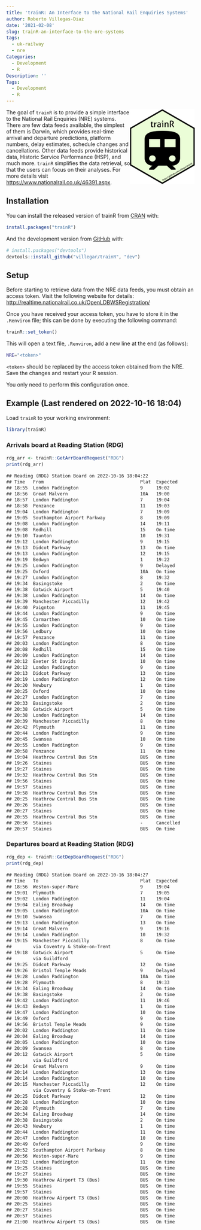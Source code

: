 ```yaml
---
title: 'trainR: An Interface to the National Rail Enquiries Systems'
author: Roberto Villegas-Diaz
date: '2021-02-08'
slug: trainR-an-interface-to-the-nre-systems
tags:
  - uk-railway
  - nre
Categories:
  - Development
  - R
Description: ''
Tags:
  - Development
  - R
---
```


<img src="https://raw.githubusercontent.com/villegar/trainR/main/inst/images/logo.png" alt="logo" align="right" height=200px/>

The goal of `trainR` is to provide a simple interface to the 
National Rail Enquiries (NRE) systems. There are few data feeds 
available, the simplest of them is Darwin, which provides real-time 
arrival and departure predictions, platform numbers, delay estimates, 
schedule changes and cancellations. Other data feeds provide historical 
data, Historic Service Performance (HSP), and much more. `trainR` 
simplifies the data retrieval, so that the users can focus on their 
analyses. For more details visit 
https://www.nationalrail.co.uk/46391.aspx.

## Installation

You can install the released version of trainR from [CRAN](https://CRAN.R-project.org) with:

``` r
install.packages("trainR")
```

And the development version from [GitHub](https://github.com/) with:

``` r
# install.packages("devtools")
devtools::install_github("villegar/trainR", "dev")
```

## Setup
Before starting to retrieve data from the NRE data feeds, you must obtain an access token. 
Visit the following website for details: http://realtime.nationalrail.co.uk/OpenLDBWSRegistration/

Once you have received your access token, you have to store it in the `.Renviron` file; this can be 
done by executing the following command:


```r
trainR::set_token()
```

This will open a text file, `.Renviron`, add a new line at the end (as follows):

```bash
NRE="<token>"
```

`<token>` should be replaced by the access token obtained from the NRE. Save the changes and restart 
your R session.

You only need to perform this configuration once.

## Example (Last rendered on 2022-10-16 18:04)

Load `trainR` to your working environment:

```r
library(trainR)
```

### Arrivals board at Reading Station (RDG)


```r
rdg_arr <- trainR::GetArrBoardRequest("RDG")
print(rdg_arr)
```

```
## Reading (RDG) Station Board on 2022-10-16 18:04:22
## Time   From                                    Plat  Expected
## 18:55  London Paddington                       9     19:02
## 18:56  Great Malvern                           10A   19:00
## 18:57  London Paddington                       7     19:04
## 18:58  Penzance                                11    19:03
## 19:04  London Paddington                       7     19:09
## 19:05  Southampton Airport Parkway             8     19:09
## 19:08  London Paddington                       14    19:11
## 19:08  Redhill                                 15    On time
## 19:10  Taunton                                 10    19:31
## 19:12  London Paddington                       9     19:15
## 19:13  Didcot Parkway                          13    On time
## 19:13  London Paddington                       12    19:15
## 19:19  Bedwyn                                  1     19:22
## 19:25  London Paddington                       9     Delayed
## 19:25  Oxford                                  10A   On time
## 19:27  London Paddington                       8     19:32
## 19:34  Basingstoke                             2     On time
## 19:38  Gatwick Airport                         5     19:40
## 19:38  London Paddington                       14    On time
## 19:39  Manchester Piccadilly                   12    19:42
## 19:40  Paignton                                11    19:45
## 19:44  London Paddington                       9     On time
## 19:45  Carmarthen                              10    On time
## 19:55  London Paddington                       9     On time
## 19:56  Ledbury                                 10    On time
## 19:57  Penzance                                11    On time
## 20:03  London Paddington                       8     On time
## 20:08  Redhill                                 15    On time
## 20:09  London Paddington                       14    On time
## 20:12  Exeter St Davids                        10    On time
## 20:12  London Paddington                       9     On time
## 20:13  Didcot Parkway                          13    On time
## 20:19  London Paddington                       12    On time
## 20:20  Newbury                                 1     On time
## 20:25  Oxford                                  10    On time
## 20:27  London Paddington                       7     On time
## 20:33  Basingstoke                             2     On time
## 20:38  Gatwick Airport                         5     On time
## 20:38  London Paddington                       14    On time
## 20:39  Manchester Piccadilly                   8     On time
## 20:42  Plymouth                                11    On time
## 20:44  London Paddington                       9     On time
## 20:45  Swansea                                 10    On time
## 20:55  London Paddington                       9     On time
## 20:58  Penzance                                11    On time
## 19:04  Heathrow Central Bus Stn                BUS   On time
## 19:26  Staines                                 BUS   On time
## 19:27  Staines                                 BUS   On time
## 19:32  Heathrow Central Bus Stn                BUS   On time
## 19:56  Staines                                 BUS   On time
## 19:57  Staines                                 BUS   On time
## 19:58  Heathrow Central Bus Stn                BUS   On time
## 20:25  Heathrow Central Bus Stn                BUS   On time
## 20:26  Staines                                 BUS   On time
## 20:27  Staines                                 BUS   On time
## 20:55  Heathrow Central Bus Stn                BUS   On time
## 20:56  Staines                                 -     Cancelled
## 20:57  Staines                                 BUS   On time
```

### Departures board at Reading Station (RDG)


```r
rdg_dep <- trainR::GetDepBoardRequest("RDG")
print(rdg_dep)
```

```
## Reading (RDG) Station Board on 2022-10-16 18:04:27
## Time   To                                      Plat  Expected
## 18:56  Weston-super-Mare                       9     19:04
## 19:01  Plymouth                                7     19:05
## 19:02  London Paddington                       11    19:04
## 19:04  Ealing Broadway                         14    On time
## 19:05  London Paddington                       10A   On time
## 19:10  Swansea                                 7     On time
## 19:13  London Paddington                       13    On time
## 19:14  Great Malvern                           9     19:16
## 19:14  London Paddington                       10    19:32
## 19:15  Manchester Piccadilly                   8     On time
##        via Coventry & Stoke-on-Trent           
## 19:18  Gatwick Airport                         5     On time
##        via Guildford                           
## 19:25  Didcot Parkway                          12    On time
## 19:26  Bristol Temple Meads                    9     Delayed
## 19:28  London Paddington                       10A   On time
## 19:28  Plymouth                                8     19:33
## 19:34  Ealing Broadway                         14    On time
## 19:38  Basingstoke                             2     On time
## 19:42  London Paddington                       11    19:46
## 19:43  Bedwyn                                  1     On time
## 19:47  London Paddington                       10    On time
## 19:49  Oxford                                  9     On time
## 19:56  Bristol Temple Meads                    9     On time
## 20:02  London Paddington                       11    On time
## 20:04  Ealing Broadway                         14    On time
## 20:05  London Paddington                       10    On time
## 20:09  Swansea                                 8     On time
## 20:12  Gatwick Airport                         5     On time
##        via Guildford                           
## 20:14  Great Malvern                           9     On time
## 20:14  London Paddington                       13    On time
## 20:14  London Paddington                       10    On time
## 20:15  Manchester Piccadilly                   12    On time
##        via Coventry & Stoke-on-Trent           
## 20:25  Didcot Parkway                          12    On time
## 20:28  London Paddington                       10    On time
## 20:28  Plymouth                                7     On time
## 20:34  Ealing Broadway                         14    On time
## 20:38  Basingstoke                             2     On time
## 20:43  Newbury                                 1     On time
## 20:44  London Paddington                       11    On time
## 20:47  London Paddington                       10    On time
## 20:49  Oxford                                  9     On time
## 20:52  Southampton Airport Parkway             8     On time
## 20:56  Weston-super-Mare                       9     On time
## 21:02  London Paddington                       11    On time
## 19:25  Staines                                 BUS   On time
## 19:27  Staines                                 BUS   On time
## 19:30  Heathrow Airport T3 (Bus)               BUS   On time
## 19:55  Staines                                 BUS   On time
## 19:57  Staines                                 BUS   On time
## 20:00  Heathrow Airport T3 (Bus)               BUS   On time
## 20:25  Staines                                 BUS   On time
## 20:27  Staines                                 BUS   On time
## 20:57  Staines                                 BUS   On time
## 21:00  Heathrow Airport T3 (Bus)               BUS   On time
```
